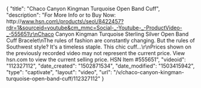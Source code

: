 {
    "title": "Chaco Canyon Kingman Turquoise Open Band Cuff",
    "description": "For More Info or to Buy Now: http:\/\/www.hsn.com\/products\/seo\/8422457?rdr=1&sourceid=youtube&cm_mmc=Social-_-Youtube-_-ProductVideo-_-555651\r\nChaco Canyon Kingman Turquoise Sterling Silver Open Band Cuff Bracelet\nThe rules of fashion are constantly changing. But the rules of Southwest style? It's a timeless staple. This chic cuff...\r\nPrices shown on the previously recorded video may not represent the current price.  View hsn.com to view the current selling price. HSN Item #555651",
    "videoid": "112327112",
    "date_created": "1502871534",
    "date_modified": "1503415942",
    "type": "captivate",
    "layout": "video",
    "url": "\/v\/chaco-canyon-kingman-turquoise-open-band-cuff\/112327112"
}